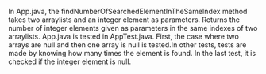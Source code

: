 In App.java, the findNumberOfSearchedElementInTheSameIndex method takes two arraylists and an integer element as parameters. Returns the number of integer elements given as parameters in the same indexes of two arraylists. 
App.java is tested in AppTest.java. First, the case where two arrays are null and then one array is null is tested.In other tests, tests are made by knowing how many times the element is found. In the last test, it is checked if the integer element is null.
